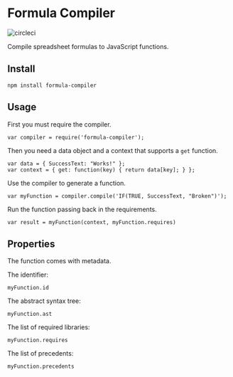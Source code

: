 # Formula Compiler

![circleci](https://circleci.com/gh/FormulaPages/compiler.svg?style=shield&circle-token=:circle-token)

Compile spreadsheet formulas to JavaScript functions.

## Install

    npm install formula-compiler

## Usage

First you must require the compiler.

    var compiler = require('formula-compiler');

Then you need a data object and a context that supports
a `get` function.

    var data = { SuccessText: "Works!" };
    var context = { get: function(key) { return data[key]; } };

Use the compiler to generate a function.

    var myFunction = compiler.compile('IF(TRUE, SuccessText, "Broken")');

Run the function passing back in the requirements.

    var result = myFunction(context, myFunction.requires)

## Properties

The function comes with metadata.

The identifier:

    myFunction.id

The abstract syntax tree:

    myFunction.ast

The list of required libraries:

    myFunction.requires

The list of precedents:

    myFunction.precedents
